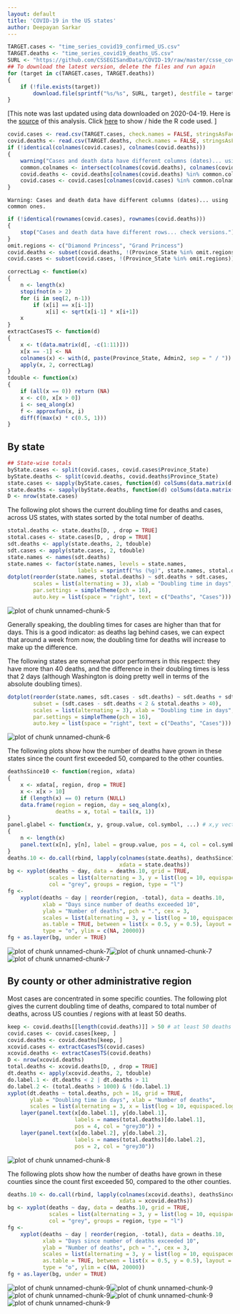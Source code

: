 ```yaml
---
layout: default
title: 'COVID-19 in the US states'
author: Deepayan Sarkar
---
```







```r
TARGET.cases <- "time_series_covid19_confirmed_US.csv"
TARGET.deaths <- "time_series_covid19_deaths_US.csv"
SURL <- "https://github.com/CSSEGISandData/COVID-19/raw/master/csse_covid_19_data/csse_covid_19_time_series"
## To download the latest version, delete the files and run again
for (target in c(TARGET.cases, TARGET.deaths))
{
	if (!file.exists(target))
        download.file(sprintf("%s/%s", SURL, target), destfile = target)
}
```


[This note was last updated using data downloaded on 
2020-04-19. Here is the
[source](us-states.rmd) of this analysis. Click <a href="#"
data-toggle="collapse" data-target="div.sourceCode"
aria-expanded="true">here</a> to show / hide the R code used. ]



```r
covid.cases <- read.csv(TARGET.cases, check.names = FALSE, stringsAsFactors = FALSE)
covid.deaths <- read.csv(TARGET.deaths, check.names = FALSE, stringsAsFactors = FALSE)
if (!identical(colnames(covid.cases), colnames(covid.deaths)))
{
    warning("Cases and death data have different columns (dates)... using common ones.")
    common.colnames <- intersect(colnames(covid.deaths), colnames(covid.cases))
    covid.deaths <- covid.deaths[colnames(covid.deaths) %in% common.colnames]
    covid.cases <- covid.cases[colnames(covid.cases) %in% common.colnames]
}
```

```
Warning: Cases and death data have different columns (dates)... using
common ones.
```

```r
if (!identical(rownames(covid.cases), rownames(covid.deaths)))
{
    stop("Cases and death data have different rows... check versions.")
}
omit.regions <- c("Diamond Princess", "Grand Princess")
covid.deaths <- subset(covid.deaths, !(Province_State %in% omit.regions))
covid.cases <- subset(covid.cases, !(Province_State %in% omit.regions))
```





```r
correctLag <- function(x)
{
    n <- length(x)
    stopifnot(n > 2)
    for (i in seq(2, n-1))
        if (x[i] == x[i-1])
            x[i] <- sqrt(x[i-1] * x[i+1])
    x
}
extractCasesTS <- function(d)
{
    x <- t(data.matrix(d[, -c(1:11)]))
    x[x == -1] <- NA
    colnames(x) <- with(d, paste(Province_State, Admin2, sep = " / "))
    apply(x, 2, correctLag)
}
tdouble <- function(x)
{
    if (all(x == 0)) return (NA)
    x <- c(0, x[x > 0])
    i <- seq_along(x)
    f <- approxfun(x, i)
    diff(f(max(x) * c(0.5, 1)))
}
```

## By state



```r
## State-wise totals
byState.cases <- split(covid.cases, covid.cases$Province_State)
byState.deaths <- split(covid.deaths, covid.deaths$Province_State)
state.cases <- sapply(byState.cases, function(d) colSums(data.matrix(d[, -c(1:11)])))
state.deaths <- sapply(byState.deaths, function(d) colSums(data.matrix(d[, -c(1:11)])))
D <- nrow(state.cases)
```


The following plot shows the current doubling time for deaths and
cases, across US states, with states sorted by the total number of
deaths.



```r
stotal.deaths <- state.deaths[D, , drop = TRUE]
stotal.cases <- state.cases[D, , drop = TRUE]
sdt.deaths <- apply(state.deaths, 2, tdouble)
sdt.cases <- apply(state.cases, 2, tdouble)
state.names <- names(sdt.deaths)
state.names <- factor(state.names, levels = state.names,
                      labels = sprintf("%s (%g)", state.names, stotal.deaths))
dotplot(reorder(state.names, stotal.deaths) ~ sdt.deaths + sdt.cases,
        scales = list(alternating = 3), xlab = "Doubling time in days",
        par.settings = simpleTheme(pch = 16),
        auto.key = list(space = "right", text = c("Deaths", "Cases")))
```

![plot of chunk unnamed-chunk-5](figures/us-unnamed-chunk-5-1.png)


Generally speaking, the doubling times for cases are higher than that
for days. This is a good indicator: as deaths lag behind cases, we can
expect that around a week from now, the doubling time for deaths will
increase to make up the difference.


The following states are somewhat poor performers in this respect:
they have more than 40 deaths, and the difference in their doubling
times is less that 2 days (although Washington is doing pretty well in
terms of the absolute doubling times).



```r
dotplot(reorder(state.names, sdt.cases - sdt.deaths) ~ sdt.deaths + sdt.cases,
        subset = (sdt.cases - sdt.deaths < 2 & stotal.deaths > 40),
        scales = list(alternating = 3), xlab = "Doubling time in days",
        par.settings = simpleTheme(pch = 16),
        auto.key = list(space = "right", text = c("Deaths", "Cases")))
```

![plot of chunk unnamed-chunk-6](figures/us-unnamed-chunk-6-1.png)

The following plots show how the number of deaths have grown in these
states since the count first exceeded 50, compared to the other
counties.



```r
deathsSince10 <- function(region, xdata)
{
    x <- xdata[, region, drop = TRUE]
    x <- x[x > 10]
    if (length(x) == 0) return (NULL)
    data.frame(region = region, day = seq_along(x),
               deaths = x, total = tail(x, 1))
}
panel.glabel <- function(x, y, group.value, col.symbol, ...) # x,y vectors; group.value scalar
{
    n <- length(x)
    panel.text(x[n], y[n], label = group.value, pos = 4, col = col.symbol, srt = 40)
}
deaths.10 <- do.call(rbind, lapply(colnames(state.deaths), deathsSince10,
                                   xdata = state.deaths))
bg <- xyplot(deaths ~ day, data = deaths.10, grid = TRUE,
             scales = list(alternating = 3, y = list(log = 10, equispaced.log = FALSE)),
             col = "grey", groups = region, type = "l")
fg <- 
    xyplot(deaths ~ day | reorder(region, -total), data = deaths.10,
           xlab = "Days since number of deaths exceeded 10",
           ylab = "Number of deaths", pch = ".", cex = 3, 
           scales = list(alternating = 3, y = list(log = 10, equispaced.log = FALSE)),
           as.table = TRUE, between = list(x = 0.5, y = 0.5), layout = c(4, 5),
           type = "o", ylim = c(NA, 20000))
fg + as.layer(bg, under = TRUE)
```

![plot of chunk unnamed-chunk-7](figures/us-unnamed-chunk-7-1.png)![plot of chunk unnamed-chunk-7](figures/us-unnamed-chunk-7-2.png)![plot of chunk unnamed-chunk-7](figures/us-unnamed-chunk-7-3.png)



## By county or other administrative region

Most cases are concentrated in some specific counties. The following
plot gives the current doubling time of deaths, compared to total
number of deaths, across US counties / regions with at least 50
deaths.




```r
keep <- covid.deaths[[length(covid.deaths)]] > 50 # at least 50 deaths
covid.cases <- covid.cases[keep, ]
covid.deaths <- covid.deaths[keep, ]
xcovid.cases <- extractCasesTS(covid.cases)
xcovid.deaths <- extractCasesTS(covid.deaths)
D <- nrow(xcovid.deaths)
total.deaths <- xcovid.deaths[D, , drop = TRUE]
dt.deaths <- apply(xcovid.deaths, 2, tdouble)
do.label.1 <- dt.deaths < 2 | dt.deaths > 11
do.label.2 <- (total.deaths > 1000) & !(do.label.1)
xyplot(dt.deaths ~ total.deaths, pch = 16, grid = TRUE,
       ylab = "Doubling time in days", xlab = "Number of deaths",
       scales = list(alternating = 3, x = list(log = 10, equispaced.log = FALSE))) +
    layer(panel.text(x[do.label.1], y[do.label.1],
                     labels = names(total.deaths)[do.label.1],
                     pos = 4, col = "grey30")) + 
    layer(panel.text(x[do.label.2], y[do.label.2],
                     labels = names(total.deaths)[do.label.2],
                     pos = 2, col = "grey30"))
```

![plot of chunk unnamed-chunk-8](figures/us-unnamed-chunk-8-1.png)


The following plots show how the number of deaths have grown in these
counties since the count first exceeded 50, compared to the other
counties.



```r
deaths.10 <- do.call(rbind, lapply(colnames(xcovid.deaths), deathsSince10,
                                   xdata = xcovid.deaths))
bg <- xyplot(deaths ~ day, data = deaths.10, grid = TRUE,
             scales = list(alternating = 3, y = list(log = 10, equispaced.log = FALSE)),
             col = "grey", groups = region, type = "l")
fg <- 
    xyplot(deaths ~ day | reorder(region, -total), data = deaths.10,
           xlab = "Days since number of deaths exceeded 10",
           ylab = "Number of deaths", pch = ".", cex = 3, 
           scales = list(alternating = 3, y = list(log = 10, equispaced.log = FALSE)),
           as.table = TRUE, between = list(x = 0.5, y = 0.5), layout = c(4, 5),
           type = "o", ylim = c(NA, 20000))
fg + as.layer(bg, under = TRUE)
```

![plot of chunk unnamed-chunk-9](figures/us-unnamed-chunk-9-1.png)![plot of chunk unnamed-chunk-9](figures/us-unnamed-chunk-9-2.png)![plot of chunk unnamed-chunk-9](figures/us-unnamed-chunk-9-3.png)![plot of chunk unnamed-chunk-9](figures/us-unnamed-chunk-9-4.png)![plot of chunk unnamed-chunk-9](figures/us-unnamed-chunk-9-5.png)

